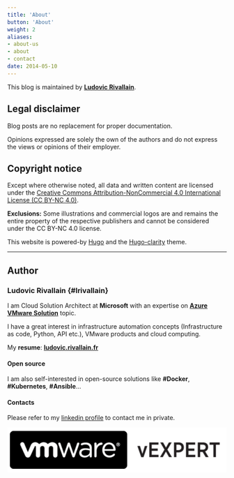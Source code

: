 ```yaml
---
title: 'About'
button: 'About'
weight: 2
aliases:
- about-us
- about
- contact
date: 2014-05-10
---
```


This blog is maintained by [**Ludovic Rivallain**](#ludovic-rivallain)<!-- but also hosts contributions from [**Antoine Harlaut**](#antoine-harlaut)-->.

## Legal disclaimer

Blog posts are no replacement for proper documentation.

Opinions expressed are solely the own of the authors and do not express the views or opinions of their employer.

## Copyright notice

Except where otherwise noted, all data and written content are licensed under the [Creative Commons Attribution-NonCommercial 4.0 International License (CC BY-NC 4.0)](https://creativecommons.org/licenses/by-nc/4.0/).

**Exclusions:** Some illustrations and commercial logos are and remains the entire property of the respective publishers and cannot be considered under the CC BY-NC 4.0 license.

This website is powered-by [Hugo](https://gohugo.io/) and the [Hugo-clarity](https://themes.gohugo.io/hugo-clarity/) theme.

<hr>

## Author

### Ludovic Rivallain {#lrivallain}

I am Cloud Solution Architect at **Microsoft** with an expertise on **[Azure VMware Solution](https://azure.microsoft.com/en-us/services/azure-vmware/#product-overview)** topic.

I have a great interest in infrastructure automation concepts (Infrastructure as code, Python, API etc.), VMware products and cloud computing.

My **resume**: [**ludovic.rivallain.fr**](https://ludovic.rivallain.fr)

#### Open source

I am also self-interested in open-source solutions like **#Docker**, **#Kubernetes**, **#Ansible**…

#### Contacts

Please refer to my [linkedin profile](https://www.linkedin.com/in/ludovicrivallain) to contact me in private.

![::about-vexpert](/images/vexpert.png)

<!--
<hr>

### Antoine Harlaut {#aharlaut}

Working at **[Orange Group](http://orange.com)** as Virtualisation Engineer, I've got 6 years of experience on System & Virtualization.

I'm currently focusing on Automation products such as **vRealize Automation** & **vRealize Orchestrator**.

Passionate by scripting, I'm using **Python** and **Powershell** daily to automate actions on the "IaaS" platforms.

#### Contacts

Here is my [linkedin profile](https://www.linkedin.com/in/antoine-harlaut-a1b6baa5) to contact me.

-->